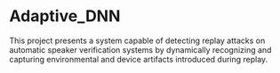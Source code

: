 # Adaptive_DNN

This project presents a system capable of detecting replay attacks on automatic speaker verification systems by dynamically recognizing and capturing environmental and device artifacts introduced during replay.
